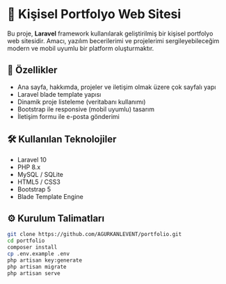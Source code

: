 # 💼 Kişisel Portfolyo Web Sitesi

Bu proje, **Laravel** framework kullanılarak geliştirilmiş bir kişisel portfolyo web sitesidir. Amacı, yazılım becerilerimi ve projelerimi sergileyebileceğim modern ve mobil uyumlu bir platform oluşturmaktır.

## 🚀 Özellikler

- Ana sayfa, hakkımda, projeler ve iletişim olmak üzere çok sayfalı yapı
- Laravel blade template yapısı
- Dinamik proje listeleme (veritabanı kullanımı)
- Bootstrap ile responsive (mobil uyumlu) tasarım
- İletişim formu ile e-posta gönderimi

## 🛠️ Kullanılan Teknolojiler

- Laravel 10
- PHP 8.x
- MySQL / SQLite
- HTML5 / CSS3
- Bootstrap 5
- Blade Template Engine

## ⚙️ Kurulum Talimatları

```bash
git clone https://github.com/AGURKANLEVENT/portfolio.git
cd portfolio
composer install
cp .env.example .env
php artisan key:generate
php artisan migrate
php artisan serve

